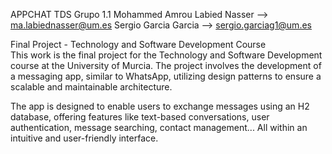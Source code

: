 APPCHAT TDS Grupo 1.1
Mohammed Amrou Labied Nasser  --> ma.labiednasser@um.es
Sergio Garcia Garcia --> sergio.garciag1@um.es

Final Project - Technology and Software Development Course  
This work is the final project for the Technology and Software Development course at the University of Murcia. 
The project involves the development of a messaging app, similar to WhatsApp, utilizing design patterns to ensure a scalable and maintainable architecture.

The app is designed to enable users to exchange messages using an H2 database, offering features like text-based conversations, user authentication, message searching, contact management... All within an intuitive and user-friendly interface.
